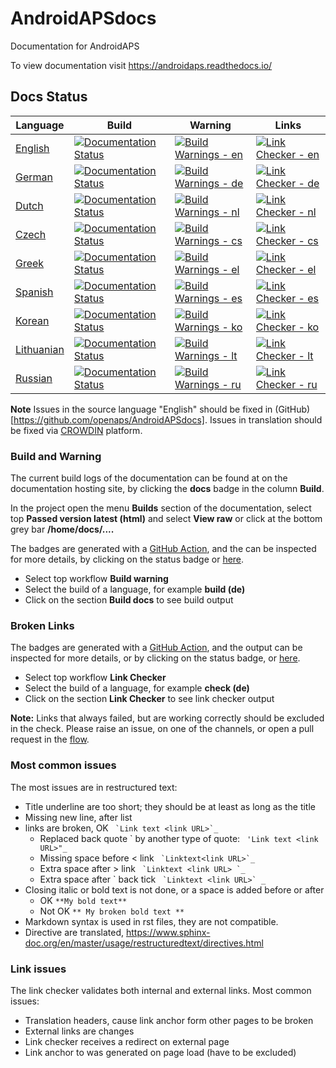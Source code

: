 # AndroidAPSdocs

Documentation for AndroidAPS

To view documentation visit https://androidaps.readthedocs.io/

## Docs Status

| Language | Build | Warning | Links |
| -------- | ----- | ------- | ----- |
| [English](https://androidaps.readthedocs.io/en/latest/)    | [![Documentation Status](https://readthedocs.org/projects/androidaps/badge/?version=latest)](https://readthedocs.org/projects/androidaps/builds/)       | [![Build Warnings - en](https://img.shields.io/endpoint?url=https://gist.githubusercontent.com/Andries-Smit/4d086495590ccb904468b66aecc48bdb/raw/AndroidAPSdocs_build_warnings_en_master.json)](../../../actions?query=workflow%3A%22Build+Warnings%22) | [![Link Checker - en](https://img.shields.io/endpoint?url=https://gist.githubusercontent.com/Andries-Smit/fc7bdcb3bc52e1ae006b2435ac6001b4/raw/AndroidAPSdocs_broken_links_en_master.json)](../../../actions?query=workflow%3A%22Link+Checker%22) |
| [German](https://androidaps.readthedocs.io/de/latest/)     | [![Documentation Status](https://readthedocs.org/projects/androidaps-de/badge/?version=latest)](https://readthedocs.org/projects/androidaps-de/builds/) | [![Build Warnings - de](https://img.shields.io/endpoint?url=https://gist.githubusercontent.com/Andries-Smit/4d086495590ccb904468b66aecc48bdb/raw/AndroidAPSdocs_build_warnings_de_master.json)](../../../actions?query=workflow%3A%22Build+Warnings%22) | [![Link Checker - de](https://img.shields.io/endpoint?url=https://gist.githubusercontent.com/Andries-Smit/fc7bdcb3bc52e1ae006b2435ac6001b4/raw/AndroidAPSdocs_broken_links_de_master.json)](../../../actions?query=workflow%3A%22Link+Checker%22) |
| [Dutch](https://androidaps.readthedocs.io/nl/latest/)      | [![Documentation Status](https://readthedocs.org/projects/androidaps-nl/badge/?version=latest)](https://readthedocs.org/projects/androidaps-nl/builds/) | [![Build Warnings - nl](https://img.shields.io/endpoint?url=https://gist.githubusercontent.com/Andries-Smit/4d086495590ccb904468b66aecc48bdb/raw/AndroidAPSdocs_build_warnings_nl_master.json)](../../../actions?query=workflow%3A%22Build+Warnings%22) | [![Link Checker - nl](https://img.shields.io/endpoint?url=https://gist.githubusercontent.com/Andries-Smit/fc7bdcb3bc52e1ae006b2435ac6001b4/raw/AndroidAPSdocs_broken_links_nl_master.json)](../../../actions?query=workflow%3A%22Link+Checker%22) |
| [Czech](https://androidaps.readthedocs.io/cs/latest/)      | [![Documentation Status](https://readthedocs.org/projects/androidaps-cs/badge/?version=latest)](https://readthedocs.org/projects/androidaps-cs/builds/) | [![Build Warnings - cs](https://img.shields.io/endpoint?url=https://gist.githubusercontent.com/Andries-Smit/4d086495590ccb904468b66aecc48bdb/raw/AndroidAPSdocs_build_warnings_cs_master.json)](../../../actions?query=workflow%3A%22Build+Warnings%22) | [![Link Checker - cs](https://img.shields.io/endpoint?url=https://gist.githubusercontent.com/Andries-Smit/fc7bdcb3bc52e1ae006b2435ac6001b4/raw/AndroidAPSdocs_broken_links_cs_master.json)](../../../actions?query=workflow%3A%22Link+Checker%22) |
| [Greek](https://androidaps.readthedocs.io/el/latest/)      | [![Documentation Status](https://readthedocs.org/projects/androidaps-el/badge/?version=latest)](https://readthedocs.org/projects/androidaps-el/builds/) | [![Build Warnings - el](https://img.shields.io/endpoint?url=https://gist.githubusercontent.com/Andries-Smit/4d086495590ccb904468b66aecc48bdb/raw/AndroidAPSdocs_build_warnings_el_master.json)](../../../actions?query=workflow%3A%22Build+Warnings%22) | [![Link Checker - el](https://img.shields.io/endpoint?url=https://gist.githubusercontent.com/Andries-Smit/fc7bdcb3bc52e1ae006b2435ac6001b4/raw/AndroidAPSdocs_broken_links_el_master.json)](../../../actions?query=workflow%3A%22Link+Checker%22) |
| [Spanish](https://androidaps.readthedocs.io/es/latest/)    | [![Documentation Status](https://readthedocs.org/projects/androidaps-es/badge/?version=latest)](https://readthedocs.org/projects/androidaps-es/builds/) | [![Build Warnings - es](https://img.shields.io/endpoint?url=https://gist.githubusercontent.com/Andries-Smit/4d086495590ccb904468b66aecc48bdb/raw/AndroidAPSdocs_build_warnings_es_master.json)](../../../actions?query=workflow%3A%22Build+Warnings%22) | [![Link Checker - es](https://img.shields.io/endpoint?url=https://gist.githubusercontent.com/Andries-Smit/fc7bdcb3bc52e1ae006b2435ac6001b4/raw/AndroidAPSdocs_broken_links_es_master.json)](../../../actions?query=workflow%3A%22Link+Checker%22) |
| [Korean](https://androidaps.readthedocs.io/ko/latest/)     | [![Documentation Status](https://readthedocs.org/projects/androidaps-ko/badge/?version=latest)](https://readthedocs.org/projects/androidaps-ko/builds/) | [![Build Warnings - ko](https://img.shields.io/endpoint?url=https://gist.githubusercontent.com/Andries-Smit/4d086495590ccb904468b66aecc48bdb/raw/AndroidAPSdocs_build_warnings_ko_master.json)](../../../actions?query=workflow%3A%22Build+Warnings%22) | [![Link Checker - ko](https://img.shields.io/endpoint?url=https://gist.githubusercontent.com/Andries-Smit/fc7bdcb3bc52e1ae006b2435ac6001b4/raw/AndroidAPSdocs_broken_links_ko_master.json)](../../../actions?query=workflow%3A%22Link+Checker%22) |
| [Lithuanian](https://androidaps.readthedocs.io/lt/latest/) | [![Documentation Status](https://readthedocs.org/projects/androidaps-lt/badge/?version=latest)](https://readthedocs.org/projects/androidaps-lt/builds/) | [![Build Warnings - lt](https://img.shields.io/endpoint?url=https://gist.githubusercontent.com/Andries-Smit/4d086495590ccb904468b66aecc48bdb/raw/AndroidAPSdocs_build_warnings_lt_master.json)](../../../actions?query=workflow%3A%22Build+Warnings%22) | [![Link Checker - lt](https://img.shields.io/endpoint?url=https://gist.githubusercontent.com/Andries-Smit/fc7bdcb3bc52e1ae006b2435ac6001b4/raw/AndroidAPSdocs_broken_links_lt_master.json)](../../../actions?query=workflow%3A%22Link+Checker%22) |
| [Russian](https://androidaps.readthedocs.io/ru/latest/)    | [![Documentation Status](https://readthedocs.org/projects/androidaps-ru/badge/?version=latest)](https://readthedocs.org/projects/androidaps-ru/builds/) | [![Build Warnings - ru](https://img.shields.io/endpoint?url=https://gist.githubusercontent.com/Andries-Smit/4d086495590ccb904468b66aecc48bdb/raw/AndroidAPSdocs_build_warnings_ru_master.json)](../../../actions?query=workflow%3A%22Build+Warnings%22) | [![Link Checker - ru](https://img.shields.io/endpoint?url=https://gist.githubusercontent.com/Andries-Smit/fc7bdcb3bc52e1ae006b2435ac6001b4/raw/AndroidAPSdocs_broken_links_ru_master.json)](../../../actions?query=workflow%3A%22Link+Checker%22) |


**Note** Issues in the source language "English" should be fixed in (GitHub)[https://github.com/openaps/AndroidAPSdocs]. Issues in translation should be fixed via [CROWDIN](https://crowdin.com/project/androidapsdocs) platform.

### Build and Warning

The current build logs of the documentation can be found at on the documentation hosting site, by clicking the **docs** badge in the column **Build**.  

In the project open the menu **Builds** section of the documentation, select top **Passed version latest (html)** and select **View raw** or click at the bottom grey bar **/home/docs/....**  

The badges are generated with a [GitHub Action](../../../actions), and the can be inspected for more details, by clicking on the status badge or [here](../../../actions?query=workflow%3A%22Build+Warnings%22).

* Select top workflow **Build warning**
* Select the build of a language, for example **build (de)**
* Click on the section **Build docs** to see build output

### Broken Links

The badges are generated with a [GitHub Action](../../../actions), and the output can be inspected for more details, or by clicking on the status badge, or [here](../../../actions?query=workflow%3A%22Link+Checker%22).

* Select top workflow **Link Checker**
* Select the build of a language, for example **check (de)**
* Click on the section **Link Checker** to see link checker output

**Note:** Links that always failed, but are working correctly should be excluded in the check. Please raise an issue, on one of the channels, or open a pull request in the [flow](https://github.com/openaps/AndroidAPSdocs/.github/workflows/link-checker.yml#L56).

### Most common issues

The most issues are in restructured text:

- Title underline are too short; they should be at least as long as the title
- Missing new line, after list
- links are broken, OK `` `Link text <link URL>`_``
  - Replaced back quote \` by another type of quote: `` 'Link text <link URL>"_``
  - Missing space before < link  `` `Linktext<link URL>`_``
  - Extra space after > link  `` `Linktext <link URL> `_``
  - Extra space after \` back tick  `` `Linktext <link URL>` _``
- Closing italic or bold text is not done, or a space is added before or after
    - OK `**My bold text**`
    - Not OK `** My broken bold text **`
- Markdown syntax  is used in rst files, they are not compatible.
- Directive are translated, https://www.sphinx-doc.org/en/master/usage/restructuredtext/directives.html

### Link issues

The link checker validates both internal and external links. Most common issues:

- Translation headers, cause link anchor form other pages to be broken
- External links are changes
- Link checker receives a redirect on external page
- Link anchor to was generated on page load (have to be excluded)

